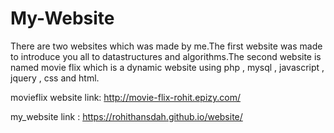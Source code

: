# My-Website
There are two  websites which was made by me.The first website was made to introduce you all to datastructures and algorithms.The second website is named movie flix which is a dynamic website using php , mysql , javascript , jquery , css and html. 

movieflix website link: http://movie-flix-rohit.epizy.com/

my_website link : https://rohithansdah.github.io/website/
